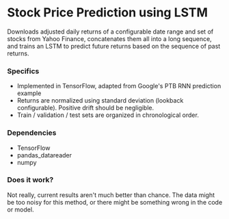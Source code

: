 # Stock Price Prediction using LSTM
Downloads adjusted daily returns of a configurable date range and set of stocks from Yahoo Finance, concatenates them all into a long sequence, and trains an LSTM to predict future returns based on the sequence of past returns.

### Specifics
- Implemented in TensorFlow, adapted from Google's PTB RNN prediction example
- Returns are normalized using standard deviation (lookback configurable). Positive drift should be negligible.
- Train / validation / test sets are organized in chronological order.

### Dependencies
- TensorFlow
- pandas_datareader
- numpy

### Does it work?
Not really, current results aren't much better than chance. The data might be too noisy for this method, or there might be something wrong in the code or model.
